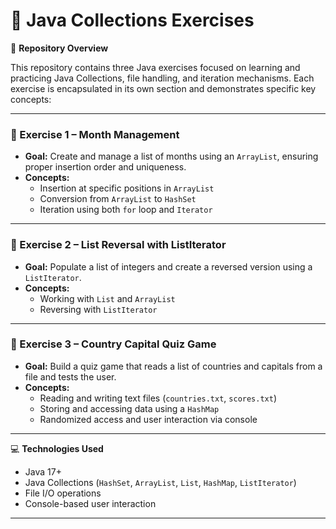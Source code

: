 # 🧠 Java Collections Exercises

📄 **Repository Overview**

This repository contains three Java exercises focused on learning and practicing Java Collections, file handling, and iteration mechanisms. Each exercise is encapsulated in its own section and demonstrates specific key concepts:

---

### 📌 Exercise 1 – Month Management
- **Goal:** Create and manage a list of months using an `ArrayList`, ensuring proper insertion order and uniqueness.
- **Concepts:**
    - Insertion at specific positions in `ArrayList`
    - Conversion from `ArrayList` to `HashSet`
    - Iteration using both `for` loop and `Iterator`

---

### 📌 Exercise 2 – List Reversal with ListIterator
- **Goal:** Populate a list of integers and create a reversed version using a `ListIterator`.
- **Concepts:**
    - Working with `List` and `ArrayList`
    - Reversing with `ListIterator`

---

### 📌 Exercise 3 – Country Capital Quiz Game
- **Goal:** Build a quiz game that reads a list of countries and capitals from a file and tests the user.
- **Concepts:**
    - Reading and writing text files (`countries.txt`, `scores.txt`)
    - Storing and accessing data using a `HashMap`
    - Randomized access and user interaction via console

---

💻 **Technologies Used**
- Java 17+
- Java Collections (`HashSet`, `ArrayList`, `List`, `HashMap`, `ListIterator`)
- File I/O operations
- Console-based user interaction

---

